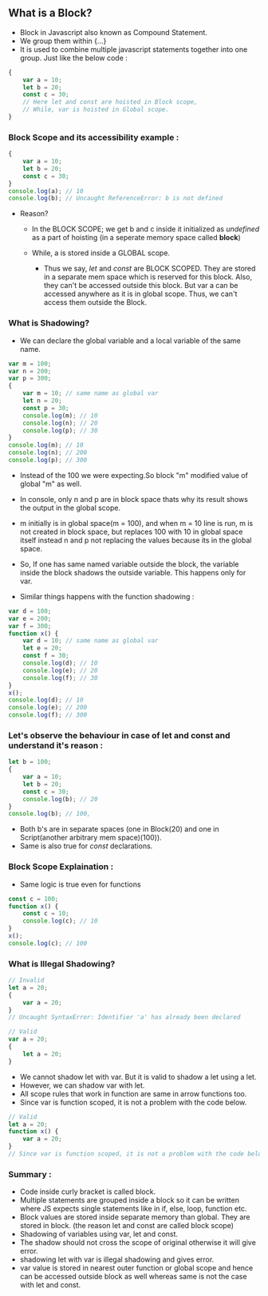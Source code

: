 ## What is a Block?

-   Block in Javascript also known as Compound Statement.
-   We group them within {...}
-   It is used to combine multiple javascript statements together into one group. Just like the below code :

```js
{
    var a = 10;
    let b = 20;
    const c = 30;
    // Here let and const are hoisted in Block scope,
    // While, var is hoisted in Global scope.
}
```

### Block Scope and its accessibility example :

```js
{
    var a = 10;
    let b = 20;
    const c = 30;
}
console.log(a); // 10
console.log(b); // Uncaught ReferenceError: b is not defined
```

-   Reason?

    -   In the BLOCK SCOPE; we get b and c inside it initialized as _undefined_ as a part of hoisting (in a seperate memory space called **block**)
    -   While, a is stored inside a GLOBAL scope.

        -   Thus we say, _let_ and _const_ are BLOCK SCOPED. They are stored in a separate mem space which is reserved for this block. Also, they can't be accessed outside this block. But var a can be accessed anywhere as it is in global scope. Thus, we can't access them outside the Block.

### What is Shadowing?

-   We can declare the global variable and a local variable of the same name.

```js
var m = 100;
var n = 200;
var p = 300;
{
    var m = 10; // same name as global var
    let n = 20;
    const p = 30;
    console.log(m); // 10
    console.log(n); // 20
    console.log(p); // 30
}
console.log(m); // 10
console.log(n); // 200
console.log(p); // 300
```

-   Instead of the 100 we were expecting.So block "m" modified value of global "m" as well.
-   In console, only n and p are in block space thats why its result shows the output in the global scope.
-   m initially is in global space(m = 100), and when m = 10 line is run, m is not created in block space, but replaces 100 with 10 in global space itself instead n and p not replacing the values because its in the global space.
-   So, If one has same named variable outside the block, the variable inside the block shadows the outside variable. This happens only for var.

-   Similar things happens with the function shadowing :

```js
var d = 100;
var e = 200;
var f = 300;
function x() {
    var d = 10; // same name as global var
    let e = 20;
    const f = 30;
    console.log(d); // 10
    console.log(e); // 20
    console.log(f); // 30
}
x();
console.log(d); // 10
console.log(e); // 200
console.log(f); // 300
```

### Let's observe the behaviour in case of let and const and understand it's reason :

```js
let b = 100;
{
    var a = 10;
    let b = 20;
    const c = 30;
    console.log(b); // 20
}
console.log(b); // 100,
```

-   Both b's are in separate spaces (one in Block(20) and one in Script(another arbitrary mem space)(100)).
-   Same is also true for _const_ declarations.

### Block Scope Explaination :

-   Same logic is true even for functions

```js
const c = 100;
function x() {
    const c = 10;
    console.log(c); // 10
}
x();
console.log(c); // 100
```

### What is Illegal Shadowing?

```js
// Invalid
let a = 20;
{
    var a = 20;
}
// Uncaught SyntaxError: Identifier 'a' has already been declared
```

```js
// Valid
var a = 20;
{
    let a = 20;
}
```

-   We cannot shadow let with var. But it is valid to shadow a let using a let.
-   However, we can shadow var with let.
-   All scope rules that work in function are same in arrow functions too.
-   Since var is function scoped, it is not a problem with the code below.

```js
// Valid
let a = 20;
function x() {
    var a = 20;
}
// Since var is function scoped, it is not a problem with the code below.
```

### Summary :

-   Code inside curly bracket is called block.
-   Multiple statements are grouped inside a block so it can be written where JS expects single statements like in if, else, loop, function etc.
-   Block values are stored inside separate memory than global. They are stored in block. (the reason let and const are called block scope)
-   Shadowing of variables using var, let and const.
-   The shadow should not cross the scope of original otherwise it will give error.
-   shadowing let with var is illegal shadowing and gives error.
-   var value is stored in nearest outer function or global scope and hence can be accessed outside block as well whereas same is not the case with let and const.
